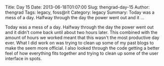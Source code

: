 Title: Day 15
Date: 2013-06-18T01:07:00
Slug: thengrad-day-15
Author: thengrad
Tags: legacy, foss@rit
Category: legacy
Summary: Today was a mess of a day. Halfway through the day the power went out and it ... 

Today was a mess of a day. Halfway through the day the power went out and it
didn't come back until about two hours later. This combined with the amount of
hours we worked meant that this wasn't the most productive day ever. What I
did work on was trying to clean up some of my past blogs to make the seem more
official. I also looked through the code getting a better feel of how
everything fits together and trying to clean up some of the user interface in
spots.

